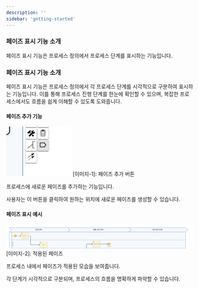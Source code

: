 ```yaml
---
description: ''
sidebar: 'getting-started'
---
```



### 페이즈 표시 기능 소개


페이즈 표시 기능은 프로세스 정의에서 프로세스 단계를 표시하는 기능입니다.


### 페이즈 표시 기능 소개

페이즈 표시 기능은 프로세스 정의에서 각 프로세스 단계를 시각적으로 구분하여 표시하는 기능입니다. 이를 통해 프로세스 진행 단계를 한눈에 확인할 수 있으며, 복잡한 프로세스에서도 흐름을 쉽게 이해할 수 있도록 도와줍니다.

#### 페이즈 추가 기능

![](../../uengine-image/phase-add.png)
[이미지-1]: 페이즈 추가 버튼

프로세스에 새로운 페이즈를 추가하는 기능입니다.

사용자는 이 버튼을 클릭하여 원하는 위치에 새로운 페이즈를 생성할 수 있습니다.



#### 페이즈 표시 예시

![](../../uengine-image/phase.png)
[이미지-2]: 적용된 페이즈

프로세스 내에서 페이즈가 적용된 모습을 보여줍니다.

각 단계가 시각적으로 구분되며, 프로세스의 흐름을 명확하게 파악할 수 있습니다.



